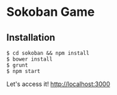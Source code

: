 Sokoban Game
============

Installation
------------

    $ cd sokoban && npm install
	$ bower install
	$ grunt
	$ npm start

Let's access it! [http://localhost:3000](http://localhost:3000)
